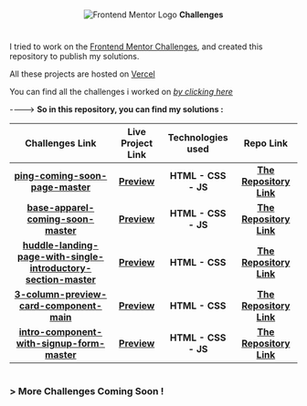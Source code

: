 <br/>
<div align="center">

![Frontend Mentor Logo](https://www.frontendmentor.io/static/images/logo-desktop.svg)
<b><span>Challenges</span></b>

#
</div>

I tried to work on the [Frontend Mentor Challenges](https://www.frontendmentor.io/challenges), and created this repository to publish my solutions.

All these projects are hosted on [Vercel](https://vercel.com)

You can find all the challenges i worked on [*by clicking here*](https://frontend-mentor-challenges-by-midouwebdev.vercel.app)

----> **So in this repository, you can find my solutions :**


|  Challenges Link  | Live Project Link | Technologies used | Repo Link |
|       :-:         |        :-:        |          :-:      | :-:  |
|[**ping-coming-soon-page-master**](https://www.frontendmentor.io/challenges/ping-single-column-coming-soon-page-5cadd051fec04111f7b848da)|[**Preview**](https://frontend-mentor-challenges-by-midouwebdev.vercel.app/ping-coming-soon-page-master/index.html)|**HTML - CSS - JS** |[**The Repository Link**](https://github.com/MidouWebDev/Frontend-Mentor-Challenges/tree/main/ping-coming-soon-page-master)
|[**base-apparel-coming-soon-master**](https://www.frontendmentor.io/challenges/base-apparel-coming-soon-page-5d46b47f8db8a7063f9331a0)|[**Preview**](https://frontend-mentor-challenges-by-midouwebdev.vercel.app/base-apparel-coming-soon-master/index.html)|**HTML - CSS - JS** |[**The Repository Link**](https://github.com/MidouWebDev/Frontend-Mentor-Challenges/tree/main/base-apparel-coming-soon-master)
|[**huddle-landing-page-with-single-introductory-section-master**](https://www.frontendmentor.io/challenges/huddle-landing-page-with-a-single-introductory-section-B_2Wvxgi0)|[**Preview**](https://frontend-mentor-challenges-by-midouwebdev.vercel.app/huddle-landing-page-with-single-introductory-section-master/index.html)|**HTML - CSS** |[**The Repository Link**](https://github.com/MidouWebDev/Frontend-Mentor-Challenges/tree/main/huddle-landing-page-with-single-introductory-section-master)
|[**3-column-preview-card-component-main**](https://www.frontendmentor.io/challenges/3column-preview-card-component-pH92eAR2-)|[**Preview**](https://frontend-mentor-challenges-by-midouwebdev.vercel.app/3-column-preview-card-component-main/index.html)|**HTML - CSS**|[**The Repository Link**](https://github.com/MidouWebDev/Frontend-Mentor-Challenges/tree/main/3-column-preview-card-component-main)
|[**intro-component-with-signup-form-master**](https://www.frontendmentor.io/challenges/intro-component-with-signup-form-5cf91bd49edda32581d28fd1)|[**Preview**](https://frontend-mentor-challenges-by-midouwebdev.vercel.app/intro-component-with-signup-form-master/index.html)|**HTML - CSS - JS**|[**The Repository Link**](https://github.com/MidouWebDev/Frontend-Mentor-Challenges/tree/main/intro-component-with-signup-form-master)

#

### > More Challenges Coming Soon !
